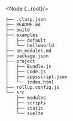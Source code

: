 <script>
    import Node from "../components/Node.svelte";
    
    let root = {
        name: "Root",
        children: [{
            name: "Child 1",
            children: [{
                name: "Grandchild 1",
                children: []
            }, {
                name: "Grandchild 2",
                children: []
            }, {
                name: "Grandchild 3",
                children: []
            }]
        }, {
            name: "Child 2",
            children: [{
                name: "Grandchild 1",
                children: []
            }, {
                name: "Grandchild 2",
                children: []
            }, {
                name: "Grandchild 3",
                children: []
            }]
        }, {
            name: "Child 3",
            children: [{
                name: "Grandchild 1",
                children: []
            }, {
                name: "Grandchild 2",
                children: []
            }, {
                name: "Grandchild 3",
                children: []
            }]
        }]
    };
    
</script>

<Node {...root}/>


```
├── .clasp.json
├── README.md
├── build
├── examples
│   ├── default
│   └── helloworld
├── on_modules.md
├── package.json
├── project
│   ├── Bundle.js
│   ├── Code.js
│   ├── appsscript.json
│   └── index.html
├── rollup.config.js
└── src
    ├── modules
    ├── scripts
    ├── static
    └── svelte
```
